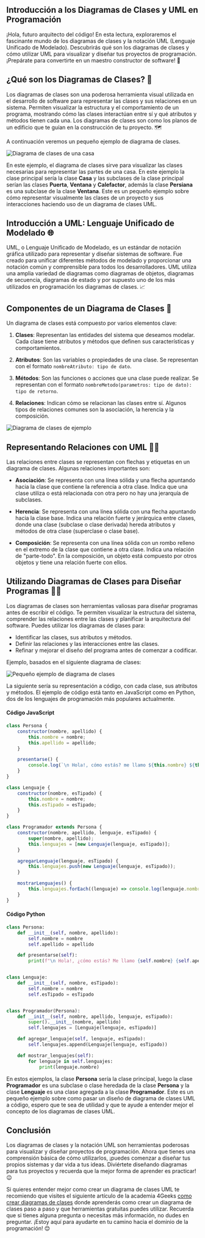 
## Introducción a los Diagramas de Clases y UML en Programación 

¡Hola, futuro arquitecto del código! En esta lectura, exploraremos el fascinante mundo de los diagramas de clases y la notación UML (Lenguaje Unificado de Modelado). Descubrirás qué son los diagramas de clases y cómo utilizar UML para visualizar y diseñar tus proyectos de programación. ¡Prepárate para convertirte en un maestro constructor de software!  💫

## ¿Qué son los Diagramas de Clases?  📕

Los diagramas de clases son una poderosa herramienta visual utilizada en el desarrollo de software para representar las clases y sus relaciones en un sistema. Permiten visualizar la estructura y el comportamiento de un programa, mostrando cómo las clases interactúan entre sí y qué atributos y métodos tienen cada una. Los diagramas de clases son como los planos de un edificio que te guían en la construcción de tu proyecto.  🗺️

A continuación veremos un pequeño ejemplo de diagrama de clases.

![Diagrama de clases de una casa](https://res.cloudinary.com/dleo66u17/image/upload/v1691602649/Captura_de_pantalla_2023-08-09_122836_vmgc9v.png)

En este ejemplo, el diagrama de clases sirve para visualizar las clases necesarias para representar las partes de una casa. En este ejemplo la clase principal sería la clase **Casa** y las subclases de la clase principal serían las clases **Puerta**, **Ventana** y **Calefactor**, además la clase **Persiana** es una subclase de la clase **Ventana**. Este es un pequeño ejemplo sobre cómo representar visualmente las clases de un proyecto y sus interacciones haciendo uso de un diagrama de clases UML.

## Introducción a UML: Lenguaje Unificado de Modelado  🌐

UML, o Lenguaje Unificado de Modelado, es un estándar de notación gráfica utilizado para representar y diseñar sistemas de software. Fue creado para unificar diferentes métodos de modelado y proporcionar una notación común y comprensible para todos los desarrolladores. UML utiliza una amplia variedad de diagramas como diagramas de objetos, diagramas de secuencia, diagramas de estado y por supuesto uno de los más utilizados en programación los diagramas de clases.  📈

## Componentes de un Diagrama de Clases 🧩

Un diagrama de clases está compuesto por varios elementos clave:

1.  **Clases**: Representan las entidades del sistema que deseamos modelar. Cada clase tiene atributos y métodos que definen sus características y comportamientos.
    
2.  **Atributos**: Son las variables o propiedades de una clase. Se representan con el formato `nombreAtributo: tipo de dato`.
    
3.  **Métodos**: Son las funciones o acciones que una clase puede realizar. Se representan con el formato `nombreMetodo(parametros: tipo de dato): tipo de retorno`.
    
4.  **Relaciones**: Indican cómo se relacionan las clases entre sí. Algunos tipos de relaciones comunes son la asociación, la herencia y la composición.

![Diagrama de clases de ejemplo](https://res.cloudinary.com/dleo66u17/image/upload/v1691180393/Captura_web_4-8-2023_151858_app.diagrams.net_ct9dua.jpg)

## Representando Relaciones con UML  🔄🔗

Las relaciones entre clases se representan con flechas y etiquetas en un diagrama de clases. Algunas relaciones importantes son:

-   **Asociación**: Se representa con una línea sólida y una flecha apuntando hacia la clase que contiene la referencia a otra clase. Indica que una clase utiliza o está relacionada con otra pero no hay una jerarquía de subclases.
    
-   **Herencia**: Se representa con una línea sólida con una flecha apuntando hacia la clase base. Indica una relación fuerte y jerárquica entre clases, donde una clase (subclase o clase derivada) hereda atributos y métodos de otra clase (superclase o clase base).
    
-   **Composición**: Se representa con una línea sólida con un rombo relleno en el extremo de la clase que contiene a otra clase. Indica una relación de "parte-todo". En la composición, un objeto está compuesto por otros objetos y tiene una relación fuerte con ellos.

## Utilizando Diagramas de Clases para Diseñar Programas  👨‍💻

Los diagramas de clases son herramientas valiosas para diseñar programas antes de escribir el código. Te permiten visualizar la estructura del sistema, comprender las relaciones entre las clases y planificar la arquitectura del software. Puedes utilizar los diagramas de clases para:

-   Identificar las clases, sus atributos y métodos.
-   Definir las relaciones y las interacciones entre las clases.
-   Refinar y mejorar el diseño del programa antes de comenzar a codificar.

Ejemplo, basados en el siguiente diagrama de clases: 


![Pequeño ejemplo de diagrama de clases](https://res.cloudinary.com/dleo66u17/image/upload/v1691603491/Captura_de_pantalla_2023-08-09_124915_co4kah.png)

La siguiente sería su representación a código, con cada clase, sus atributos y métodos. El ejemplo de código está tanto en JavaScript como en Python, dos de los lenguajes de programación más populares actualmente.

#### Código JavaScript
```js
class Persona {
    constructor(nombre, apellido) {
        this.nombre = nombre;
        this.apellido = apellido;
    }

    presentarse() {
        console.log(`\n Hola!, cómo estás? me llamo ${this.nombre} ${this.apellido}`);
    }
}

class Lenguaje {
    constructor(nombre, esTipado) {
        this.nombre = nombre;
        this.esTipado = esTipado;
    }
}

class Programador extends Persona {
    constructor(nombre, apellido, lenguaje, esTipado) {
        super(nombre, apellido);
        this.lenguajes = [new Lenguaje(lenguaje, esTipado)];
    }

    agregarLenguaje(lenguaje, esTipado) {
        this.lenguajes.push(new Lenguaje(lenguaje, esTipado));
    }

    mostrarLenguajes() {
        this.lenguajes.forEach((lenguaje) => console.log(lenguaje.nombre));
    }
}
```

#### Código Python

```py
class Persona:
    def __init__(self, nombre, apellido):
        self.nombre = nombre
        self.apellido = apellido

    def presentarse(self):
        print(f"\n Hola!, ¿cómo estás? Me llamo {self.nombre} {self.apellido}")


class Lenguaje:
    def __init__(self, nombre, esTipado):
        self.nombre = nombre
        self.esTipado = esTipado


class Programador(Persona):
    def __init__(self, nombre, apellido, lenguaje, esTipado):
        super().__init__(nombre, apellido)
        self.lenguajes = [Lenguaje(lenguaje, esTipado)]

    def agregar_lenguaje(self, lenguaje, esTipado):
        self.lenguajes.append(Lenguaje(lenguaje, esTipado))

    def mostrar_lenguajes(self):
        for lenguaje in self.lenguajes:
            print(lenguaje.nombre)
```

En estos ejemplos, la clase **Persona** sería la clase principal, luego la clase **Programador** es una subclase o clase heredada de la clase **Persona** y la clase **Lenguaje** es una clase agregada a la clase **Programador**. Este es un pequeño ejemplo sobre como pasar un diseño de diagrama de clases UML a código, espero que te sea de utilidad y que te ayude a entender mejor el concepto de los diagramas de clases UML.

## Conclusión

Los diagramas de clases y la notación UML son herramientas poderosas para visualizar y diseñar proyectos de programación. Ahora que tienes una comprensión básica de cómo utilizarlos, ¡puedes comenzar a diseñar tus propios sistemas y dar vida a tus ideas. Diviértete diseñando diagramas para tus proyectos y recuerda que la mejor forma de aprender es practicar! 😉

Si quieres entender mejor como crear un diagrama de clases UML te recomiendo que visites el siguiente artículo de la academia 4Geeks [como crear diagramas de clases](https://4geeks.com/es/how-to/como-crear-diagramas-de-clases) donde aprenderás como crear un diagrama de clases paso a paso y que herramientas gratuitas puedes utilizar. Recuerda que si tienes alguna pregunta o necesitas más información, no dudes en preguntar. ¡Estoy aquí para ayudarte en tu camino hacia el dominio de la programación!  😊

